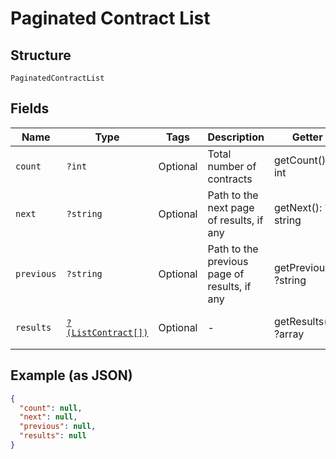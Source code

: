 
# Paginated Contract List

## Structure

`PaginatedContractList`

## Fields

| Name | Type | Tags | Description | Getter | Setter |
|  --- | --- | --- | --- | --- | --- |
| `count` | `?int` | Optional | Total number of contracts | getCount(): ?int | setCount(?int count): void |
| `next` | `?string` | Optional | Path to the next page of results, if any | getNext(): ?string | setNext(?string next): void |
| `previous` | `?string` | Optional | Path to the previous page of results, if any | getPrevious(): ?string | setPrevious(?string previous): void |
| `results` | [`?(ListContract[])`](../../doc/models/list-contract.md) | Optional | - | getResults(): ?array | setResults(?array results): void |

## Example (as JSON)

```json
{
  "count": null,
  "next": null,
  "previous": null,
  "results": null
}
```

